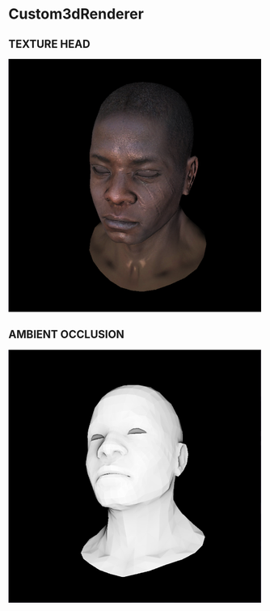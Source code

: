 # Custom3dRenderer
## TEXTURE HEAD 
<img src="Head.png" width="500" height="500"> 

## AMBIENT OCCLUSION
<img src="occlusion.png" width="500" height="500">



